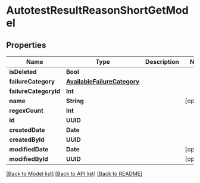 # AutotestResultReasonShortGetModel

## Properties
Name | Type | Description | Notes
------------ | ------------- | ------------- | -------------
**isDeleted** | **Bool** |  | 
**failureCategory** | [**AvailableFailureCategory**](AvailableFailureCategory.md) |  | 
**failureCategoryId** | **Int** |  | 
**name** | **String** |  | [optional] 
**regexCount** | **Int** |  | 
**id** | **UUID** |  | 
**createdDate** | **Date** |  | 
**createdById** | **UUID** |  | 
**modifiedDate** | **Date** |  | [optional] 
**modifiedById** | **UUID** |  | [optional] 

[[Back to Model list]](../README.md#documentation-for-models) [[Back to API list]](../README.md#documentation-for-api-endpoints) [[Back to README]](../README.md)



